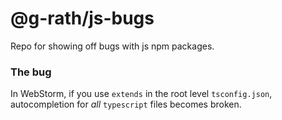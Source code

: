 # @g-rath/js-bugs

Repo for showing off bugs with js npm packages.

### The bug

In WebStorm, if you use `extends` in the root level `tsconfig.json`,
autocompletion for *all* `typescript` files becomes broken.
